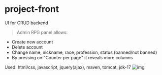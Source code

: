 # project-front
UI for CRUD backend


> Admin RPG panel allows:
* Create new account
* Delete account
* Change name, nickname, race, profession, status (banned/not banned)
* By pressing on "Counter per page" it reveals more columns

 Used: html/css, javascript, jquery(ajax), maven, tomcat, jdk-17
![img](https://i.imgur.com/5ACypMm.png)

